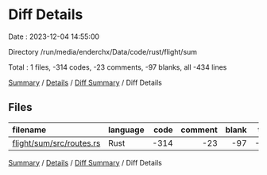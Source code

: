 # Diff Details

Date : 2023-12-04 14:55:00

Directory /run/media/enderchx/Data/code/rust/flight/sum

Total : 1 files,  -314 codes, -23 comments, -97 blanks, all -434 lines

[Summary](results.md) / [Details](details.md) / [Diff Summary](diff.md) / Diff Details

## Files
| filename | language | code | comment | blank | total |
| :--- | :--- | ---: | ---: | ---: | ---: |
| [flight/sum/src/routes.rs](/flight/sum/src/routes.rs) | Rust | -314 | -23 | -97 | -434 |

[Summary](results.md) / [Details](details.md) / [Diff Summary](diff.md) / Diff Details